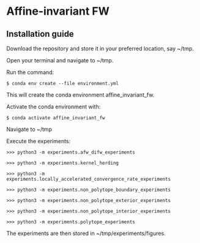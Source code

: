 # Affine-invariant FW



## Installation guide

Download the repository and store it in your preferred location, say ~/tmp.

Open your terminal and navigate to ~/tmp.

Run the command:
```shell script
$ conda env create --file environment.yml
```

This will create the conda environment affine_invariant_fw.

Activate the conda environment with:
```shell script
$ conda activate affine_invariant_fw
```
Navigate to ~/tmp

Execute the experiments:
```python3 script
>>> python3 -m experiments.afw_difw_experiments
```
```python3 script
>>> python3 -m experiments.kernel_herding
```
```python3 script
>>> python3 -m experiments.locally_accelerated_convergence_rate_experiments
```
```python3 script
>>> python3 -m experiments.non_polytope_boundary_experiments
```
```python3 script
>>> python3 -m experiments.non_polytope_exterior_experiments
```
```python3 script
>>> python3 -m experiments.non_polytope_interior_experiments
```
```python3 script
>>> python3 -m experiments.polytope_experiments
```

The experiments are then stored in ~/tmp/experiments/figures.